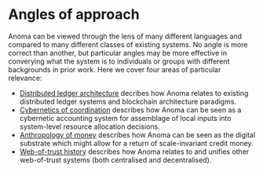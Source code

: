 # Angles of approach

Anoma can be viewed through the lens of many different languages and compared to many different classes of existing systems. No angle is more correct than another, but particular angles may be more effective in converying what the system is to individuals or groups with different backgrounds in prior work. Here we cover four areas of particular relevance:

- [Distributed ledger architecture](./angles-of-approach/distributed-ledger-architecture.md) decribes how Anoma relates to existing distributed ledger systems and blockchain architecture paradigms.
- [Cybernetics of coordination](./angles-of-approach/cybernetics-of-coordination.md) describes how Anoma can be seen as a cybernetic accounting system for assemblage of local inputs into system-level resource allocation decisions.
- [Anthropology of money](./angles-of-approach/anthropology-of-money.md) describes how Anoma can be seen as the digital substrate which might allow for a return of scale-invariant credit money.
- [Web-of-trust history](./angles-of-approach/web-of-trust-history.md) describes how Anoma relates to and unifies other web-of-trust systems (both centralised and decentralised).